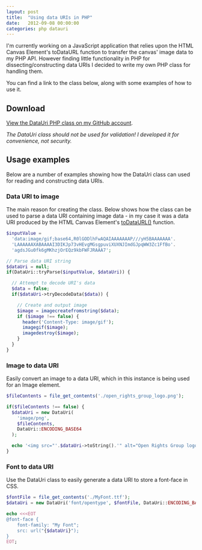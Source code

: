 ```yaml
---
layout: post
title:  "Using data URIs in PHP"
date:   2012-09-08 00:00:00
categories: php datauri
---
```


I'm currently working on a JavaScript application that relies upon the HTML Canvas Element's toDataURL function to transfer the canvas' image data to my PHP API. However finding little functionality in PHP for dissecting/constructing data URIs I decided to write my own PHP class for handling them.

You can find a link to the class below, along with some examples of how to use it.

## Download

[View the DataUri PHP class on my GitHub account](https://gist.github.com/SketchingDev/9f8dfbe0c6dd50de057dfdf063819a6d).

*The DataUri class should not be used for validation! I developed it for convenience, not security.*

## Usage examples

Below are a number of examples showing how the DataUri class can used for reading and constructing data URIs.

### Data URI to image

The main reason for creating the class. Below shows how the class can be used to parse a data URI containing image data - in my case it was a data URI produced by the HTML Canvas Element's [toDataURL()](https://developer.mozilla.org/en-US/docs/Web/API/HTMLCanvasElement/toDataURL) function.

```php
$inputValue =
  'data:image/gif;base64,R0lGODlhFwAQAIAAAAAAAP///yH5BAAAAAAA'.
  'LAAAAAAXABAAAAI3DIKJp73vHEvgMGsgpuviXUXNJImdGJpqWW3Zc1FfBo'.
  'agdsJGu0fk6gMKhzjOrEQz9kbFWFJRAAA7';

// Parse data URI string
$dataUri = null;
if(DataUri::tryParse($inputValue, $dataUri)) {

  // Attempt to decode URI's data
  $data = false;
  if($dataUri->tryDecodeData($data)) {

    // Create and output image
    $image = imagecreatefromstring($data);
    if ($image !== false) {
      header('Content-Type: image/gif');
      imagegif($image);
      imagedestroy($image);
    }
  }
}
```

### Image to data URI

Easily convert an image to a data URI, which in this instance is being used for an Image element.

```php
$fileContents = file_get_contents('./open_rights_group_logo.png');

if($fileContents !== false) {
  $dataUri = new DataUri(
    'image/png',
    $fileContents,
    DataUri::ENCODING_BASE64
  );

  echo '<img src="'.$dataUri->toString().'" alt="Open Rights Group logo" />';
}
```

### Font to data URI

Use the DataUri class to easily generate a data URI to store a font-face in CSS.

```php
$fontFile = file_get_contents('./MyFont.ttf');
$dataUri = new DataUri('font/opentype', $fontFile, DataUri::ENCODING_BASE64);

echo <<<EOT
@font-face {
    font-family: "My Font";
    src: url("{$dataUri}");
}
EOT;
```
